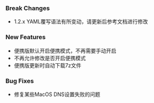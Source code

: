 ### Break Changes

- 1.2.x YAML覆写语法有所变动，请更新后参考文档进行修改

### New Features

- 便携版默认开启便携模式，不再需要手动开启
- 不再允许修改是否开启便携模式
- 便携版更新时自动下载7z文件

### Bug Fixes

- 修复某些MacOS DNS设置失败的问题
